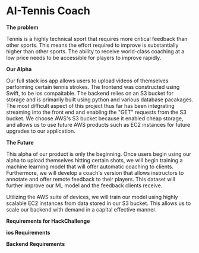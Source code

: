 # AI-Tennis Coach



**The problem** 

Tennis is a highly technical sport that requires more critical feedback than other sports. This means the effort required to improve is substantially higher than other sports. The ability to receive world-class coaching at a low price needs to be accessible for players to improve rapidly.  

**Our Alpha**

Our full stack ios app allows users to upload videos of themselves performing certain tennis strokes. The frontend was constructed using Swift, to be ios compaitable. The backend relies on an S3 bucket for storage and is primarily built using python and various database pacakages. The most difficult aspect of this project thus far has been integrating streaming into the front end and enabling the "GET" requests from the S3 bucket. We choose AWS's S3 bucket because it enabled cheap storage, and allows us to use future AWS products such as EC2 instances for future upgrades to our application. 

**The Future**

This alpha of our product is only the beginning. Once users begin using our alpha to upload themselves hitting certain shots, we will begin training a machine learning model that will offer automatic coaching to clients. Furthermore, we will develop a coach's version that allows instructors to annotate and offer remote feedback to their players. This dataset will further improve our ML model and the feedback clients receive. 

Utilizing the AWS suite of devices, we will train our model using highly scalable EC2 instances from data stored in our S3 bucket. This allows us to scale our backend with demand in a capital effective manner. 


**Requirements for HackChallenge**

**ios Requirements**

**Backend Requirements**
